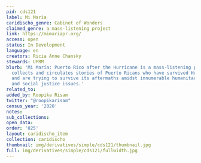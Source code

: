 ```yaml
---
pid: cds121
label: Mi María
caridischo_genre: Cabinet of Wonders
claimed_genre: a mass-listening project
link: https://mimariapr.org/
access: open
status: In Development
language: en
creators: Ricia Anne Chansky
stewards: UPRM
blurb: 'Mi María: Puerto Rico after the Hurricane is a mass-listening project that
  collects and circulates stories of Puerto Ricans who have survived Hurricane María
  and are trying to survive its aftermaths amidst innumerable humanitarian concerns
  and social justice issues.'
related_to:
added_by: Roopika Risam
twitter: "@roopikarisam"
census_year: '2020'
notes:
sub_collections:
open_data:
order: '025'
layout: caridischo_item
collection: caridischo
thumbnail: img/derivatives/simple/cds121/thumbnail.jpg
full: img/derivatives/simple/cds121/fullwidth.jpg
---
```

